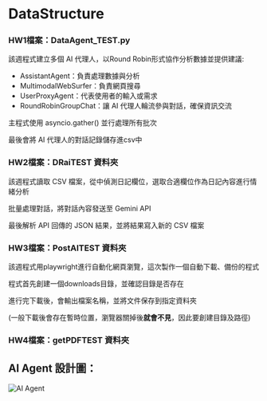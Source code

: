 # DataStructure

### HW1檔案：DataAgent_TEST.py

該週程式建立多個 AI 代理人，以Round Robin形式協作分析數據並提供建議:

- AssistantAgent：負責處理數據與分析
- MultimodalWebSurfer：負責網頁搜尋
- UserProxyAgent：代表使用者的輸入或需求
- RoundRobinGroupChat：讓 AI 代理人輪流參與對話，確保資訊交流

主程式使用 asyncio.gather() 並行處理所有批次

最後會將 AI 代理人的對話記錄儲存進csv中

### HW2檔案：DRaiTEST 資料夾

該週程式讀取 CSV 檔案，從中偵測日記欄位，選取合適欄位作為日記內容進行情緒分析

批量處理對話，將對話內容發送至 Gemini API 

最後解析 API 回傳的 JSON 結果，並將結果寫入新的 CSV 檔案

### HW3檔案：PostAITEST 資料夾

該週程式用playwright進行自動化網頁瀏覽，這次製作一個自動下載、備份的程式

程式首先創建一個downloads目錄，並確認目錄是否存在

進行完下載後，會輸出檔案名稱，並將文件保存到指定資料夾

(一般下載後會存在暫時位置，瀏覽器關掉後**就會不見**，因此要創建目錄及路徑)

### HW4檔案：getPDFTEST 資料夾

## AI Agent 設計圖：

![AI Agent](https://github.com/user-attachments/assets/63da1fc0-ec58-4b6f-92d5-80e72e1a1c38)

